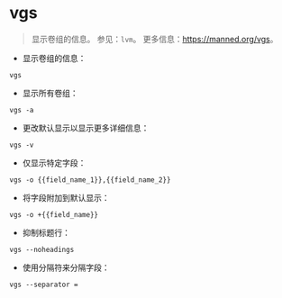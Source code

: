# vgs

> 显示卷组的信息。
> 参见：`lvm`。
> 更多信息：<https://manned.org/vgs>。

- 显示卷组的信息：

`vgs`

- 显示所有卷组：

`vgs -a`

- 更改默认显示以显示更多详细信息：

`vgs -v`

- 仅显示特定字段：

`vgs -o {{field_name_1}},{{field_name_2}}`

- 将字段附加到默认显示：

`vgs -o +{{field_name}}`

- 抑制标题行：

`vgs --noheadings`

- 使用分隔符来分隔字段：

`vgs --separator =`